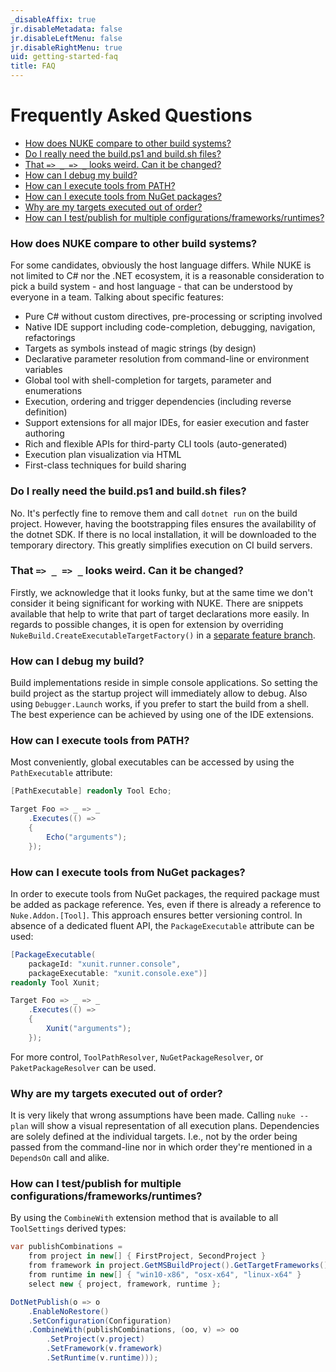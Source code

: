 ```yaml
---
_disableAffix: true
jr.disableMetadata: false
jr.disableLeftMenu: false
jr.disableRightMenu: true
uid: getting-started-faq
title: FAQ
---
```


# Frequently Asked Questions

- [How does NUKE compare to other build systems?](#how-does-nuke-compare-to-other-build-systems)
- [Do I really need the build.ps1 and build.sh files?](#do-i-really-need-the-buildps1-and-buildsh-files)
- [That `=> _ => _` looks weird. Can it be changed?](#that-----looks-weird-can-it-be-changed)
- [How can I debug my build?](#how-can-i-debug-my-build)
- [How can I execute tools from PATH?](#how-can-i-execute-tools-from-path)
- [How can I execute tools from NuGet packages?](#how-can-i-execute-tools-from-nuget-packages)
- [Why are my targets executed out of order?](#why-are-my-targets-executed-out-of-order)
- [How can I test/publish for multiple configurations/frameworks/runtimes?](#how-can-i-testpublish-for-multiple-configurationsframeworksruntimes)

### How does NUKE compare to other build systems?

For some candidates, obviously the host language differs. While NUKE is not limited to C# nor the .NET ecosystem, it is a reasonable consideration to pick a build system - and host language - that can be understood by everyone in a team. Talking about specific features:

- Pure C# without custom directives, pre-processing or scripting involved
- Native IDE support including code-completion, debugging, navigation, refactorings
- Targets as symbols instead of magic strings (by design)
- Declarative parameter resolution from command-line or environment variables
- Global tool with shell-completion for targets, parameter and enumerations
- Execution, ordering and trigger dependencies (including reverse definition)
- Support extensions for all major IDEs, for easier execution and faster authoring
- Rich and flexible APIs for third-party CLI tools (auto-generated)
- Execution plan visualization via HTML
- First-class techniques for build sharing

### Do I really need the build.ps1 and build.sh files?

No. It's perfectly fine to remove them and call `dotnet run` on the build project. However, having the bootstrapping files ensures the availability of the dotnet SDK. If there is no local installation, it will be downloaded to the temporary directory. This greatly simplifies execution on CI build servers.

### That `=> _ => _` looks weird. Can it be changed?

Firstly, we acknowledge that it looks funky, but at the same time we don't consider it being significant for working with NUKE. There are snippets available that help to write that part of target declarations more easily. In regards to possible changes, it is open for extension by overriding `NukeBuild.CreateExecutableTargetFactory()` in a [separate feature branch](https://github.com/nuke-build/common/tree/feature/target-factory).

### How can I debug my build?

Build implementations reside in simple console applications. So setting the build project as the startup project will immediately allow to debug. Also using `Debugger.Launch` works, if you prefer to start the build from a shell. The best experience can be achieved by using one of the IDE extensions.

### How can I execute tools from PATH?

Most conveniently, global executables can be accessed by using the `PathExecutable` attribute:

```c#
[PathExecutable] readonly Tool Echo;

Target Foo => _ => _
    .Executes(() =>
    {
        Echo("arguments");
    });
```

### How can I execute tools from NuGet packages?

In order to execute tools from NuGet packages, the required package must be added as package reference. Yes, even if there is already a reference to `Nuke.Addon.[Tool]`. This approach ensures better versioning control. In absence of a dedicated fluent API, the `PackageExecutable` attribute can be used:

```c#
[PackageExecutable(
    packageId: "xunit.runner.console",
    packageExecutable: "xunit.console.exe")]
readonly Tool Xunit;

Target Foo => _ => _
    .Executes(() =>
    {
        Xunit("arguments");
    });
```

For more control, `ToolPathResolver`, `NuGetPackageResolver`, or `PaketPackageResolver` can be used.

### Why are my targets executed out of order?

It is very likely that wrong assumptions have been made. Calling `nuke --plan` will show a visual representation of all execution plans. Dependencies are solely defined at the individual targets. I.e., not by the order being passed from the command-line nor in which order they're mentioned in a `DependsOn` call and alike.

### How can I test/publish for multiple configurations/frameworks/runtimes?

By using the `CombineWith` extension method that is available to all `ToolSettings` derived types:

```c#
var publishCombinations =
    from project in new[] { FirstProject, SecondProject }
    from framework in project.GetMSBuildProject().GetTargetFrameworks()
    from runtime in new[] { "win10-x86", "osx-x64", "linux-x64" }
    select new { project, framework, runtime };

DotNetPublish(o => o
    .EnableNoRestore()
    .SetConfiguration(Configuration)
    .CombineWith(publishCombinations, (oo, v) => oo
        .SetProject(v.project)
        .SetFramework(v.framework)
        .SetRuntime(v.runtime)));
```

<!--
- Why is _external tool_ not working with NUKE?
- Is NUKE limited to .NET tools?
-->
